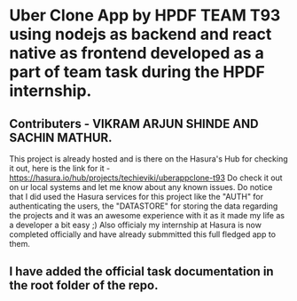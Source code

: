 # Uber Clone App by HPDF TEAM T93 using nodejs as backend and react native as frontend developed as a part of team task during the HPDF internship.
## Contributers - VIKRAM ARJUN SHINDE AND SACHIN MATHUR.
This project is already hosted and is there on the Hasura's Hub for checking it out, here is the link for it - https://hasura.io/hub/projects/techieviki/uberappclone-t93
Do check it out on ur local systems and let me know about any known issues.
Do notice that I did used the Hasura services for this project like the "AUTH" for authenticating the users, the "DATASTORE" for storing the data regarding the projects and it was an awesome experience with it as it made my life as a developer a bit easy ;)
Also officialy my internship at Hasura is now completed officially and have already submmitted this full fledged app to them.
## I have added the official task documentation in the root folder of the repo.
